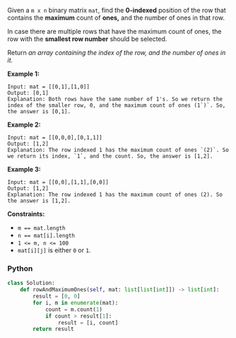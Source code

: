 Given a  `m x n`  binary matrix  `mat`, find the  **0-indexed**  position of the row that contains the  **maximum**
count of  **ones,**  and the number of ones in that row.

In case there are multiple rows that have the maximum count of ones, the row with the  **smallest row number**  should
be selected.

Return _an array containing the index of the row, and the number of ones in it._

**Example 1:**

```
Input: mat = [[0,1],[1,0]]
Output: [0,1]
Explanation: Both rows have the same number of 1's. So we return the index of the smaller row, 0, and the maximum count of ones (1`)`. So, the answer is [0,1]. 
```

**Example 2:**

```
Input: mat = [[0,0,0],[0,1,1]]
Output: [1,2]
Explanation: The row indexed 1 has the maximum count of ones `(2)`. So we return its index, `1`, and the count. So, the answer is [1,2].
```

**Example 3:**

```
Input: mat = [[0,0],[1,1],[0,0]]
Output: [1,2]
Explanation: The row indexed 1 has the maximum count of ones (2). So the answer is [1,2].
```

**Constraints:**

- `m == mat.length`
- `n == mat[i].length`
- `1 <= m, n <= 100`
- `mat[i][j]`  is either  `0`  or  `1`.

### Python

```python
class Solution:
    def rowAndMaximumOnes(self, mat: list[list[int]]) -> list[int]:
        result = [0, 0]
        for i, m in enumerate(mat):
            count = m.count(1)
            if count > result[1]:
                result = [i, count]
        return result
```